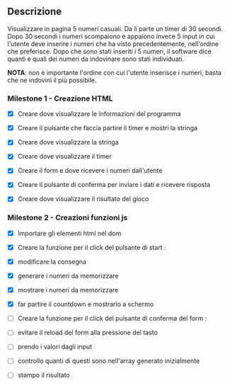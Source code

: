 ## Descrizione 
Visualizzare in pagina 5 numeri casuali. Da lì parte un timer di 30 secondi.
Dopo 30 secondi i numeri scompaiono e appaiono invece 5 input in cui l'utente deve inserire i numeri che ha visto precedentemente, nell'ordine che preferisce.
Dopo che sono stati inseriti i 5 numeri, il software dice quanti e quali dei numeri da indovinare sono stati individuati.

**NOTA**: non è importante l'ordine con cui l'utente inserisce i numeri, basta che ne indovini il più possibile.

### Milestone 1 - Creazione HTML

- [x] Creare dove visualizzare le informazioni del programma

- [x] Creare il pulsante che faccia partire il timer e mostri la stringa

- [x] Creare dove visualizzare la stringa

- [x] Creare dove visualizzare il timer

- [x] Creare il form e dove ricevere i numeri dall'utente

- [x] Creare il pulsante di conferma per inviare i dati e ricevere risposta

- [x] Creare dove visualizzare il risultato del gioco

### Milestone 2 - Creazioni funzioni js

- [x] Importare gli elementi html nel dom 

- [x] Creare la funzione per il click del pulsante di start :

- [x] modificare la consegna 
- [x] generare i numeri da memorizzare
- [x] mostrare i numeri da memorizzare
- [x] far partire il countdown e mostrarlo a schermo

- [ ] Creare la funzione per il click del pulsante di conferma del form :  

- [ ] evitare il reload del form alla pressione del tasto
- [ ] prendo i valori dagli input
- [ ] controllo quanti di questi sono nell'array generato inizialmente 
- [ ] stampo il risultato
